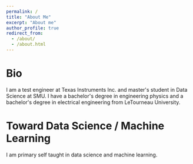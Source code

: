 ```yaml
---
permalink: /
title: "About Me"
excerpt: "About me"
author_profile: true
redirect_from: 
  - /about/
  - /about.html
---
```


Bio
======
I am a test engineer at Texas Instruments Inc. and master's student in Data Science at SMU. I have a bachelor's degree in engineering physics and a bachelor's degree in electrical engineering from LeTourneau University.

Toward Data Science / Machine Learning
======
I am primary self taught in data science and machine learning.